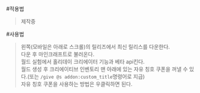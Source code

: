 #적용법
> 제작중

#사용법
> 왼쪽(모바일은 아래로 스크롤)의 릴리즈에서 최신 릴리스를 다운한다.<br/>
> 다운 후 마인크래프트로 불러온다.<br/>
> 월드 실험에서 홀리데이 크리에이터 기능과 베타 api킨다.<br/>
> 월드 생성 후 크리에이티브 인벤토리 맨 아래에 있는 자유 칭호 쿠폰을 꺼낼 수 있다.(또는 `/give @s addon:custom_title`명령어로 지급)<br/>
> 자유 칭호 쿠폰을 사용하는 방법은 우클릭하면 된다.<br/>